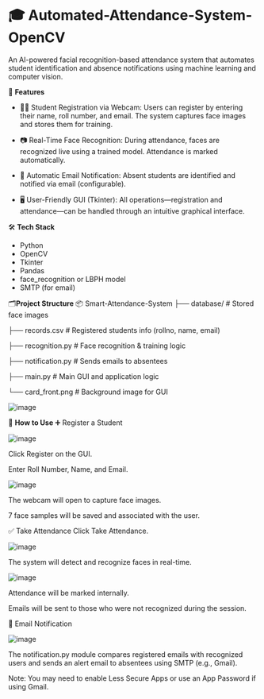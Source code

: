 # 🎓 Automated-Attendance-System-OpenCV
An AI-powered facial recognition-based attendance system that automates student identification and absence notifications using machine learning and computer vision.

📸 **Features**
- 🧑‍🎓 Student Registration via Webcam: Users can register by entering their name, roll number, and email. The system captures face images and stores them for training.

- 📷 Real-Time Face Recognition: During attendance, faces are recognized live using a trained model. Attendance is marked automatically.

- 📧 Automatic Email Notification: Absent students are identified and notified via email (configurable).

- 🖥️ User-Friendly GUI (Tkinter): All operations—registration and attendance—can be handled through an intuitive graphical interface.

🛠️ **Tech Stack**
-  Python
-  OpenCV
-  Tkinter
-  Pandas
-  face_recognition or LBPH model
-  SMTP (for email)

🗂️**Project Structure**
📦 Smart-Attendance-System
├── database/                  # Stored face images

├── records.csv               # Registered students info (rollno, name, email)

├── recognition.py            # Face recognition & training logic

├── notification.py           # Sends emails to absentees

├── main.py                   # Main GUI and application logic 

└── card_front.png            # Background image for GUI



![image](https://github.com/user-attachments/assets/c2965188-260c-423a-a15a-d4c56d7a478d)

🧪 **How to Use** 
➕ Register a Student

![image](https://github.com/user-attachments/assets/357cee81-916e-435c-ae83-8235777d4256)

Click Register on the GUI.

Enter Roll Number, Name, and Email.

![image](https://github.com/user-attachments/assets/be2906ac-99bc-4c6f-860e-37fa24183bc2)

The webcam will open to capture face images.

7 face samples will be saved and associated with the user.

✅ Take Attendance
Click Take Attendance.

![image](https://github.com/user-attachments/assets/0e79cff2-96a6-4886-86b8-1126853f5558)

The system will detect and recognize faces in real-time.

![image](https://github.com/user-attachments/assets/f9cd273b-3477-4d4c-bbc0-858eaa7da26d)

Attendance will be marked internally.

Emails will be sent to those who were not recognized during the session.

📨 Email Notification

![image](https://github.com/user-attachments/assets/908ce643-8cc4-497d-a2e0-cda194bf7c33)

The notification.py module compares registered emails with recognized users and sends an alert email to absentees using SMTP (e.g., Gmail).

Note: You may need to enable Less Secure Apps or use an App Password if using Gmail.
